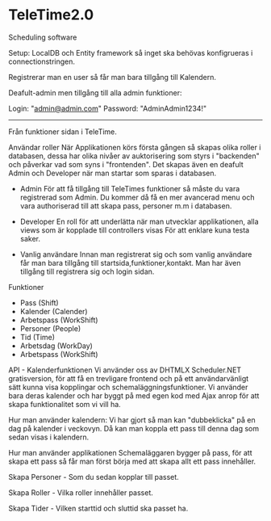 # TeleTime2.0
Scheduling software

Setup:
LocalDB och Entity framework så inget ska behövas konfigrueras i connectionstringen.

Registrerar man en user så får man bara tillgång till Kalendern.

Deafult-admin men tillgång till alla admin funktioner:

Login: "admin@admin.com"
Password: "AdminAdmin1234!"

_____________________________________________________________________________________________________________________________________

Från funktioner sidan i TeleTime.

Användar roller
När Applikationen körs första gången så skapas olika roller i databasen, dessa har olika nivåer av auktorisering som styrs i "backenden"
och påverkar vad som syns i "frontenden". Det skapas även en deafult Admin och Developer när man startar som sparas i databasen.

- Admin
För att få tillgång till TeleTimes funktioner så måste du vara registrerad som Admin.
Du kommer då få en mer avancerad menu och vara authoriserad till att skapa pass, personer m.m i databasen.

- Developer
En roll för att underlätta när man utvecklar applikationen, alla views som är kopplade till controllers visas
För att enklare kuna testa saker.

- Vanlig användare
Innan man registrerat sig och som vanlig användare får man bara tillgång till startsida,funktioner,kontakt.
Man har även tillgång till registrera sig och login sidan.

Funktioner
- Pass (Shift)
- Kalender (Calender)
- Arbetspass (WorkShift)
- Personer (People)
- Tid (Time)
- Arbetsdag (WorkDay)
- Arbetspass (WorkShift)

API - Kalenderfunktionen
Vi använder oss av DHTMLX Scheduler.NET gratisversion, för att få en trevligare frontend och på ett användarvänligt sätt kunna visa kopplingar och schemaläggningsfunktioner.
Vi använder bara deras kalender och har byggt på med egen kod med Ajax anrop för att skapa funktionalitet som vi vill ha.

Hur man använder kalendern:
Vi har gjort så man kan "dubbeklicka" på en dag på kalender i veckovyn.
Då kan man koppla ett pass till denna dag som sedan visas i kalendern.

Hur man använder applikationen
Schemaläggaren bygger på pass, för att skapa ett pass så får man först börja med att skapa allt ett pass innehåller.

Skapa Personer - Som du sedan kopplar till passet.

Skapa Roller - Vilka roller innehåller passet.

Skapa Tider - Vilken starttid och sluttid ska passet ha.


